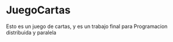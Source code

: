# JuegoCartas
Esto es un juego de cartas, y es un trabajo final para Programacion distribuida y paralela
